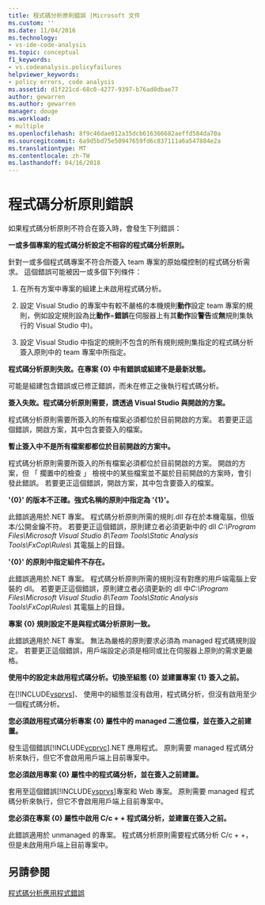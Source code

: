 ```yaml
---
title: 程式碼分析原則錯誤 |Microsoft 文件
ms.custom: ''
ms.date: 11/04/2016
ms.technology:
- vs-ide-code-analysis
ms.topic: conceptual
f1_keywords:
- vs.codeanalysis.policyfailures
helpviewer_keywords:
- policy errors, code analysis
ms.assetid: d1f221cd-68c0-4277-9397-b76ad0dbae77
author: gewarren
ms.author: gewarren
manager: douge
ms.workload:
- multiple
ms.openlocfilehash: 8f9c46dae012a35dcb616366682aeffd584da70a
ms.sourcegitcommit: 6a9d5bd75e50947659fd6c837111a6a547884e2a
ms.translationtype: MT
ms.contentlocale: zh-TW
ms.lasthandoff: 04/16/2018
---
```

# <a name="code-analysis-policy-errors"></a>程式碼分析原則錯誤
如果程式碼分析原則不符合在簽入時，會發生下列錯誤：  
  
 **一或多個專案的程式碼分析設定不相容的程式碼分析原則。**  
  
 針對一或多個程式碼專案不符合所簽入 team 專案的原始檔控制的程式碼分析需求。 這個錯誤可能被因一或多個下列條件：  
  
1.  在所有方案中專案的組建上未啟用程式碼分析。  
  
2.  設定 Visual Studio 的專案中有較不嚴格的本機規則**動作**設定 team 專案的規則，例如設定規則設為比**動作**=**錯誤**在伺服器上有其**動作**設**警告**或**無**規則集執行的 Visual Studio 中)。  
  
3.  設定 Visual Studio 中指定的規則不包含的所有規則規則集指定的程式碼分析簽入原則中的 team 專案中所指定。  
  
 **程式碼分析原則失敗。在專案 {0} 中有錯誤或組建不是最新狀態。**  
  
 可能是組建包含錯誤或已修正錯誤，而未在修正之後執行程式碼分析。  
  
 **簽入失敗。程式碼分析原則需要，請透過 Visual Studio 與開啟的方案。**  
  
 程式碼分析原則需要所簽入的所有檔案必須都位於目前開啟的方案。 若要更正這個錯誤，開啟方案，其中包含要簽入的檔案。  
  
 **暫止簽入中不是所有檔案都都位於目前開啟的方案中。**  
  
 程式碼分析原則需要所簽入的所有檔案必須都位於目前開啟的方案。 開啟的方案，但 「 擱置中的檢查 」 檢視中的某些檔案並不屬於目前開啟的方案時，會引發此錯誤。 若要更正這個錯誤，開啟方案，其中包含要簽入的檔案。  
  
 **'{0}' 的版本不正確。強式名稱的原則中指定為 '{1}'。**  
  
 此錯誤適用於.NET 專案。 程式碼分析原則所需的規則.dll 存在於本機電腦，但版本/公開金鑰不符。 若要更正這個錯誤，原則建立者必須更新中的 dll *C:\Program Files\Microsoft Visual Studio 8\Team Tools\Static Analysis Tools\FxCop\Rules\\* 其電腦上的目錄。  
  
 **'{0}' 的原則中指定組件不存在。**  
  
 此錯誤適用於.NET 專案。 程式碼分析原則所需的規則沒有對應的用戶端電腦上安裝的 dll。 若要更正這個錯誤，原則建立者必須更新的 dll 中*C:\Program Files\Microsoft Visual Studio 8\Team Tools\Static Analysis Tools\FxCop\Rules\\* 其電腦上的目錄。  
  
 **專案 {0} 規則設定不是與程式碼分析原則一致。**  
  
 此錯誤適用於.NET 專案。 無法為嚴格的原則要求必須為 managed 程式碼規則設定。 若要更正這個錯誤，用戶端設定必須是相同或比在伺服器上原則的需求更嚴格。  
  
 **使用中的設定未啟用程式碼分析。切換至組態 {0} 並建置專案 {1} 簽入之前。**  
  
 在[!INCLUDE[vsprvs](../code-quality/includes/vsprvs_md.md)]、 使用中的組態並沒有啟用，程式碼分析，但沒有啟用至少一個程式碼分析。  
  
 **您必須啟用程式碼分析專案 {0} 屬性中的 managed 二進位檔，並在簽入之前建置。**  
  
 發生這個錯誤[!INCLUDE[vcprvc](../code-quality/includes/vcprvc_md.md)].NET 應用程式。 原則需要 managed 程式碼分析來執行，但它不會啟用用戶端上目前專案中。  
  
 **您必須啟用專案 {0} 屬性中的程式碼分析，並在簽入之前建置。**  
  
 套用至這個錯誤[!INCLUDE[vsprvs](../code-quality/includes/vsprvs_md.md)]專案和 Web 專案。 原則需要 managed 程式碼分析來執行，但它不會啟用用戶端上目前專案中。  
  
 **您必須在專案 {0} 屬性中啟用 C/c + + 程式碼分析，並建置在簽入之前。**  
  
 此錯誤適用於 unmanaged 的專案。 程式碼分析原則需要程式碼分析 C/c + +，但是未啟用用戶端上目前專案中。  
  
## <a name="see-also"></a>另請參閱  
 [程式碼分析應用程式錯誤](../code-quality/code-analysis-application-errors.md)